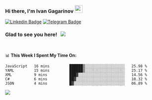 ### Hi there, I'm Ivan Gagarinov <img src="https://media.giphy.com/media/hvRJCLFzcasrR4ia7z/giphy.gif" width="25px">

[![Linkedin Badge](https://img.shields.io/badge/-LinkedIn-0e76a8?style=flat-square&logo=Linkedin&logoColor=white)](https://linkedin.com/in/ivan-gagarinov-142ba3141/)
[![Telegram Badge](https://img.shields.io/badge/-Telegram-0088cc?style=flat-square&logo=Telegram&logoColor=white)](https://t.me/igagarinov)

### Glad to see you here! &nbsp; ![](https://visitor-badge.glitch.me/badge?page_id=dzencot.dzencot)

</br>

📊 **This Week I Spent My Time On:**
<!--START_SECTION:waka-->
```text
JavaScript   16 mins         ██████▒░░░░░░░░░░░░░░░░░░   25.98 % 
YAML         15 mins         ██████▒░░░░░░░░░░░░░░░░░░   25.17 % 
XML          9 mins          ███▓░░░░░░░░░░░░░░░░░░░░░   14.56 % 
C#           6 mins          ██▓░░░░░░░░░░░░░░░░░░░░░░   10.32 % 
JSON         4 mins          █▓░░░░░░░░░░░░░░░░░░░░░░░   06.89 % 
```
<!--END_SECTION:waka-->

[![](https://github-readme-stats.vercel.app/api?username=dzencot&theme=gruvbox)](https://github.com/dzencot)
